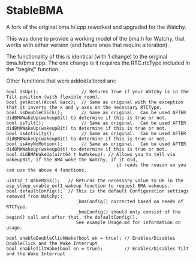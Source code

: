 # StableBMA
A fork of the original bma.h/.cpp reworked and upgraded for the Watchy.

This was done to provide a working model of the bma.h for Watchy, that works with either version (and future ones that require alteration).

The functionality of this is identical (with 1 change) to the original bma.h/bma.cpp.  The one change is it requires the RTC.rtcType included in the "begin(" function.

Other functions that were added/altered are:

```
bool IsUp();                // Returns True if your Watchy is in the Tilt position (with flexible room).
bool getAccel(Accel &acc);  // Same as original with the exception that it inverts the x and y axes on the necessary RTCType.
bool isDoubleClick();       // Same as original.  Can be used AFTER didBMAWakeUp(wakeupBit) to determine if this is true or not.
bool isTilt();              // Same as original.  Can be used AFTER didBMAWakeUp(wakeupBit) to determine if this is true or not.
bool isActivity();          // Same as original.  Can be used AFTER didBMAWakeUp(wakeupBit) to determine if this is true or not.
bool isAnyNoMotion();       // Same as original.  Can be used AFTER didBMAWakeUp(wakeupBit) to determine if this is true or not.
bool didBMAWakeUp(uint64_t hwWakeup); // Allows you to tell via wakeupBit, if the BMA woke the Watchy, if it did, 
                                         it reads the reason so you can use the above 4 functions.

uint32_t WakeMask();   // Returns the necessary value to OR in the esp_sleep_enable_ext1_wakeup function to request BMA wakeups.
bool defaultConfig();  // This is the default Configuration settings removed from Watchy::
                          _bmaConfig() corrected based on needs of RTCType.
                          _bmaConfig() should only consist of the begin() call and after that, the defaultConfig().
                          See example Usage.md for information on usage.

bool enableDoubleClickWake(bool en = true); // Enables/Disables DoubleClick and the Wake Interrupt
bool enableTiltWake(bool en = true);        // Enables/Disables Tilt and the Wake Interrupt
```
